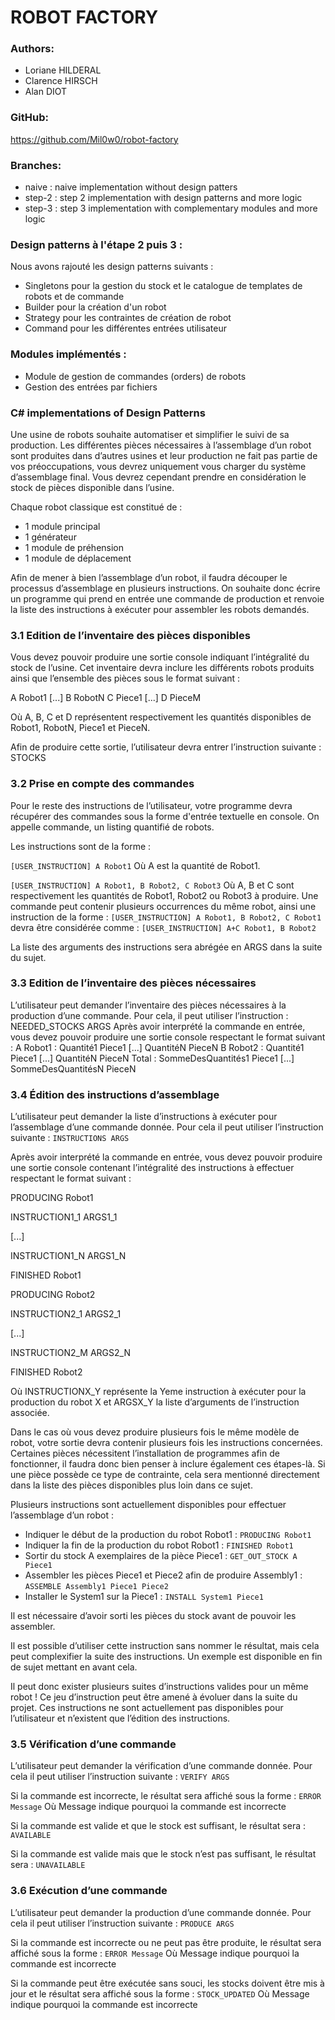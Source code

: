 # ROBOT FACTORY

### Authors:
- Loriane HILDERAL
- Clarence HIRSCH
- Alan DIOT

### GitHub:
https://github.com/Mil0w0/robot-factory

### Branches:
- naive : naive implementation without design patters
- step-2 : step 2 implementation with design patterns and more logic
- step-3 : step 3 implementation with complementary modules and more logic

### Design patterns à l'étape 2 puis 3 : 

Nous avons rajouté les design patterns suivants : 
- Singletons pour la gestion du stock et le catalogue de templates de robots et de commande
- Builder pour la création d'un robot
- Strategy pour les contraintes de création de robot
- Command pour les différentes entrées utilisateur

### Modules implémentés : 
- Module de gestion de commandes (orders) de robots
- Gestion des entrées par fichiers

### C# implementations of Design Patterns

Une usine de robots souhaite automatiser et simplifier le suivi de sa production.
Les différentes pièces nécessaires à l’assemblage d’un robot sont produites dans d’autres
usines et leur production ne fait pas partie de vos préoccupations, vous devrez uniquement
vous charger du système d’assemblage final.
Vous devrez cependant prendre en considération le stock de pièces disponible dans l’usine.

Chaque robot classique est constitué de :
- 1 module principal
- 1 générateur
- 1 module de préhension
- 1 module de déplacement

Afin de mener à bien l’assemblage d’un robot, il faudra découper le processus d’assemblage en
plusieurs instructions.
On souhaite donc écrire un programme qui prend en entrée une commande de production et
renvoie la liste des instructions à exécuter pour assembler les robots demandés.



### 3.1 Edition de l’inventaire des pièces disponibles
Vous devez pouvoir produire une sortie console indiquant l’intégralité du stock de l’usine.
Cet inventaire devra inclure les différents robots produits ainsi que l’ensemble des pièces sous
le format suivant :

A Robot1
[...]
B RobotN
C Piece1
[...]
D PieceM

Où A, B, C et D représentent respectivement les quantités disponibles de Robot1, RobotN,
Piece1 et PieceN.

Afin de produire cette sortie, l’utilisateur devra entrer l’instruction suivante :
STOCKS


### 3.2 Prise en compte des commandes
Pour le reste des instructions de l’utilisateur, votre programme devra récupérer des commandes
sous la forme d'entrée textuelle en console.
On appelle commande, un listing quantifié de robots.

Les instructions sont de la forme :

`[USER_INSTRUCTION] A Robot1`
Où A est la quantité de Robot1.

`[USER_INSTRUCTION] A Robot1, B Robot2, C Robot3`
Où A, B et C sont respectivement les quantités de Robot1, Robot2 ou Robot3 à produire.
Une commande peut contenir plusieurs occurrences du même robot, ainsi une instruction de la
forme :
`[USER_INSTRUCTION] A Robot1, B Robot2, C Robot1`
devra être considérée comme :
`[USER_INSTRUCTION] A+C Robot1, B Robot2`

La liste des arguments des instructions sera abrégée en ARGS dans la suite du sujet.


### 3.3 Edition de l’inventaire des pièces nécessaires
L’utilisateur peut demander l’inventaire des pièces nécessaires à la production d’une
commande.
Pour cela, il peut utiliser l’instruction :
NEEDED_STOCKS ARGS
Après avoir interprété la commande en entrée, vous devez pouvoir produire une sortie console
respectant le format suivant :
A Robot1 :
Quantité1 Piece1
[...]
QuantitéN PieceN
B Robot2 :
Quantité1 Piece1
[...]
QuantitéN PieceN
Total :
SommeDesQuantités1 Piece1
[...]
SommeDesQuantitésN PieceN


### 3.4 Édition des instructions d’assemblage
L’utilisateur peut demander la liste d’instructions à exécuter pour l’assemblage d’une
commande donnée.
Pour cela il peut utiliser l’instruction suivante :
`INSTRUCTIONS ARGS`

Après avoir interprété la commande en entrée, vous devez pouvoir produire une sortie console
contenant l’intégralité des instructions à effectuer respectant le format suivant :

PRODUCING Robot1

INSTRUCTION1_1 ARGS1_1

[...]

INSTRUCTION1_N ARGS1_N

FINISHED Robot1

PRODUCING Robot2

INSTRUCTION2_1 ARGS2_1

[...]

INSTRUCTION2_M ARGS2_N

FINISHED Robot2

Où INSTRUCTIONX_Y représente la Yeme instruction à exécuter pour la production du robot X
et ARGSX_Y la liste d’arguments de l’instruction associée.

Dans le cas où vous devez produire plusieurs fois le même modèle de robot, votre sortie devra
contenir plusieurs fois les instructions concernées.
Certaines pièces nécessitent l’installation de programmes afin de fonctionner, il faudra donc
bien penser à inclure également ces étapes-là.
Si une pièce possède ce type de contrainte, cela sera mentionné directement dans la liste des
pièces disponibles plus loin dans ce sujet.

Plusieurs instructions sont actuellement disponibles pour effectuer l’assemblage d’un robot :
- Indiquer le début de la production du robot Robot1 :
`PRODUCING Robot1`
- Indiquer la fin de la production du robot Robot1 :
`FINISHED Robot1`
- Sortir du stock A exemplaires de la pièce Piece1 :
`GET_OUT_STOCK A Piece1`
- Assembler les pièces Piece1 et Piece2 afin de produire Assembly1 :
`ASSEMBLE Assembly1 Piece1 Piece2`
- Installer le System1 sur la Piece1 :
`INSTALL System1 Piece1`

Il est nécessaire d’avoir sorti les pièces du stock avant de pouvoir les assembler.

Il est possible d’utiliser cette instruction sans nommer le résultat, mais cela peut complexifier la
suite des instructions. Un exemple est disponible en fin de sujet mettant en avant cela.

Il peut donc exister plusieurs suites d’instructions valides pour un même robot !
Ce jeu d’instruction peut être amené à évoluer dans la suite du projet.
Ces instructions ne sont actuellement pas disponibles pour l’utilisateur et n’existent que l’édition
des instructions.


### 3.5 Vérification d’une commande
L’utilisateur peut demander la vérification d’une commande donnée.
Pour cela il peut utiliser l’instruction suivante :
`VERIFY ARGS`

Si la commande est incorrecte, le résultat sera affiché sous la forme :
`ERROR Message`
Où Message indique pourquoi la commande est incorrecte

Si la commande est valide et que le stock est suffisant, le résultat sera :
`AVAILABLE`

Si la commande est valide mais que le stock n’est pas suffisant, le résultat sera :
`UNAVAILABLE`


### 3.6 Exécution d’une commande
L’utilisateur peut demander la production d’une commande donnée.
Pour cela il peut utiliser l’instruction suivante :
`PRODUCE ARGS`

Si la commande est incorrecte ou ne peut pas être produite, le résultat sera affiché sous la
forme :
`ERROR Message`
Où Message indique pourquoi la commande est incorrecte

Si la commande peut être exécutée sans souci, les stocks doivent être mis à jour et le résultat
sera affiché sous la forme :
`STOCK_UPDATED`
Où Message indique pourquoi la commande est incorrecte

